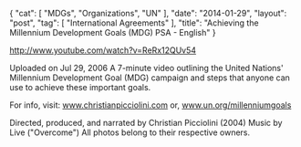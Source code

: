 {
   "cat": [
      "MDGs",
      "Organizations",
      "UN"
   ],
   "date": "2014-01-29",
   "layout": "post",
   "tag": [
      "International Agreements"
   ],
   "title": "Achieving the Millennium Development Goals (MDG) PSA - English"
}

http://www.youtube.com/watch?v=ReRx12QUv54  

Uploaded on Jul 29, 2006
A 7-minute video outlining the United Nations' Millennium Development Goal (MDG) campaign and steps that anyone can use to achieve these important goals.

For info, visit: www.christianpicciolini.com
or, www.un.org/millenniumgoals

Directed, produced, and narrated by Christian Picciolini (2004)
Music by Live ("Overcome")
All photos belong to their respective owners.